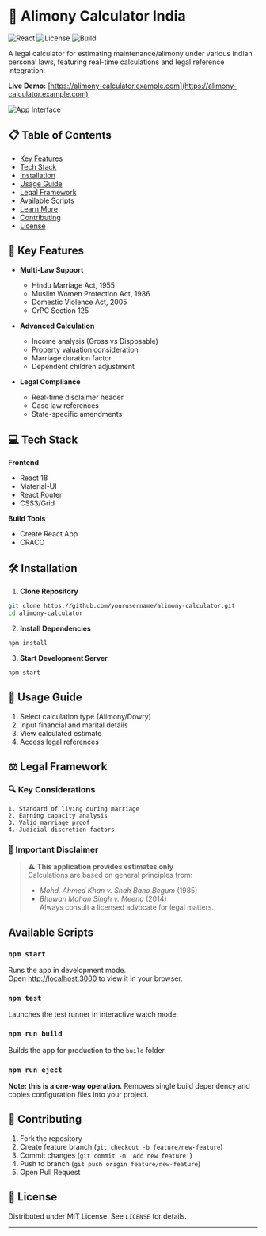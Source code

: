 # 🧮 Alimony Calculator India

![React](https://img.shields.io/badge/React-18.2.0-61DAFB?logo=react)
![License](https://img.shields.io/badge/License-MIT-green)
![Build](https://img.shields.io/badge/build-passing-brightgreen)

A legal calculator for estimating maintenance/alimony under various Indian personal laws, featuring real-time calculations and legal reference integration.

**Live Demo:** [https://alimony-calculator.example.com](https://alimony-calculator.example.com)

![App Interface](./screenshots/interface.png)

## 📋 Table of Contents
- [Key Features](#-key-features)
- [Tech Stack](#-tech-stack)
- [Installation](#-installation)
- [Usage Guide](#-usage-guide)
- [Legal Framework](#-legal-framework)
- [Available Scripts](#available-scripts)
- [Learn More](#learn-more)
- [Contributing](#-contributing)
- [License](#-license)

## 🌟 Key Features

- **Multi-Law Support**
  - Hindu Marriage Act, 1955
  - Muslim Women Protection Act, 1986
  - Domestic Violence Act, 2005
  - CrPC Section 125

- **Advanced Calculation**
  - Income analysis (Gross vs Disposable)
  - Property valuation consideration
  - Marriage duration factor
  - Dependent children adjustment

- **Legal Compliance**
  - Real-time disclaimer header
  - Case law references
  - State-specific amendments

## 💻 Tech Stack

**Frontend**  
- React 18
- Material-UI
- React Router
- CSS3/Grid

**Build Tools**
- Create React App
- CRACO

## 🛠 Installation

1. **Clone Repository**
```bash
git clone https://github.com/yourusername/alimony-calculator.git
cd alimony-calculator
```

2. **Install Dependencies**
```bash
npm install
```

3. **Start Development Server**
```bash
npm start
```

## 📖 Usage Guide

1. Select calculation type (Alimony/Dowry)
2. Input financial and marital details
3. View calculated estimate
4. Access legal references

## ⚖ Legal Framework

### 🔍 Key Considerations
```text
1. Standard of living during marriage
2. Earning capacity analysis
3. Valid marriage proof
4. Judicial discretion factors
```

### 🚨 Important Disclaimer
> ⚠️ **This application provides estimates only**  
> Calculations are based on general principles from:
> - *Mohd. Ahmed Khan v. Shah Bano Begum* (1985)
> - *Bhuwan Mohan Singh v. Meena* (2014)  
> Always consult a licensed advocate for legal matters.

## Available Scripts

### `npm start`
Runs the app in development mode.\
Open [http://localhost:3000](http://localhost:3000) to view it in your browser.

### `npm test`
Launches the test runner in interactive watch mode.

### `npm run build`
Builds the app for production to the `build` folder.

### `npm run eject`
**Note: this is a one-way operation.** Removes single build dependency and copies configuration files into your project.


## 🤝 Contributing

1. Fork the repository
2. Create feature branch (`git checkout -b feature/new-feature`)
3. Commit changes (`git commit -m 'Add new feature'`)
4. Push to branch (`git push origin feature/new-feature`)
5. Open Pull Request

## 📜 License

Distributed under MIT License. See `LICENSE` for details.

---
